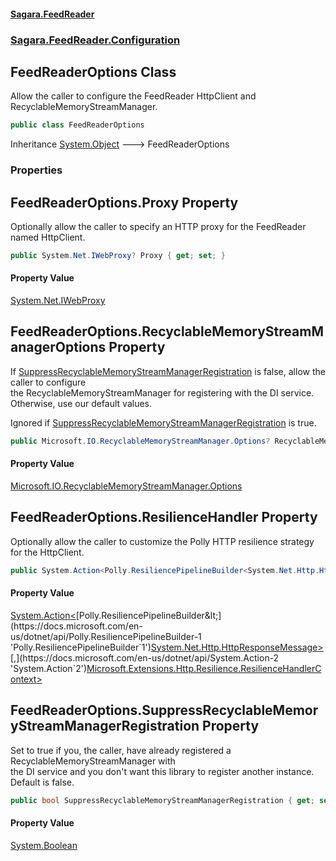 #### [Sagara.FeedReader](index.md 'index')
### [Sagara.FeedReader.Configuration](index.md#Sagara.FeedReader.Configuration 'Sagara.FeedReader.Configuration')

## FeedReaderOptions Class

Allow the caller to configure the FeedReader HttpClient and RecyclableMemoryStreamManager.

```csharp
public class FeedReaderOptions
```

Inheritance [System.Object](https://docs.microsoft.com/en-us/dotnet/api/System.Object 'System.Object') &#129106; FeedReaderOptions
### Properties

<a name='Sagara.FeedReader.Configuration.FeedReaderOptions.Proxy'></a>

## FeedReaderOptions.Proxy Property

Optionally allow the caller to specify an HTTP proxy for the FeedReader named HttpClient.

```csharp
public System.Net.IWebProxy? Proxy { get; set; }
```

#### Property Value
[System.Net.IWebProxy](https://docs.microsoft.com/en-us/dotnet/api/System.Net.IWebProxy 'System.Net.IWebProxy')

<a name='Sagara.FeedReader.Configuration.FeedReaderOptions.RecyclableMemoryStreamManagerOptions'></a>

## FeedReaderOptions.RecyclableMemoryStreamManagerOptions Property

  
If [SuppressRecyclableMemoryStreamManagerRegistration](Sagara.FeedReader.Configuration.FeedReaderOptions.md#Sagara.FeedReader.Configuration.FeedReaderOptions.SuppressRecyclableMemoryStreamManagerRegistration 'Sagara.FeedReader.Configuration.FeedReaderOptions.SuppressRecyclableMemoryStreamManagerRegistration') is false, allow the caller to configure  
            the RecyclableMemoryStreamManager for registering with the DI service. Otherwise, use our default values.  
  
Ignored if [SuppressRecyclableMemoryStreamManagerRegistration](Sagara.FeedReader.Configuration.FeedReaderOptions.md#Sagara.FeedReader.Configuration.FeedReaderOptions.SuppressRecyclableMemoryStreamManagerRegistration 'Sagara.FeedReader.Configuration.FeedReaderOptions.SuppressRecyclableMemoryStreamManagerRegistration') is true.

```csharp
public Microsoft.IO.RecyclableMemoryStreamManager.Options? RecyclableMemoryStreamManagerOptions { get; set; }
```

#### Property Value
[Microsoft.IO.RecyclableMemoryStreamManager.Options](https://docs.microsoft.com/en-us/dotnet/api/Microsoft.IO.RecyclableMemoryStreamManager.Options 'Microsoft.IO.RecyclableMemoryStreamManager.Options')

<a name='Sagara.FeedReader.Configuration.FeedReaderOptions.ResilienceHandler'></a>

## FeedReaderOptions.ResilienceHandler Property

Optionally allow the caller to customize the Polly HTTP resilience strategy for the HttpClient.

```csharp
public System.Action<Polly.ResiliencePipelineBuilder<System.Net.Http.HttpResponseMessage>,Microsoft.Extensions.Http.Resilience.ResilienceHandlerContext>? ResilienceHandler { get; set; }
```

#### Property Value
[System.Action&lt;](https://docs.microsoft.com/en-us/dotnet/api/System.Action-2 'System.Action`2')[Polly.ResiliencePipelineBuilder&lt;](https://docs.microsoft.com/en-us/dotnet/api/Polly.ResiliencePipelineBuilder-1 'Polly.ResiliencePipelineBuilder`1')[System.Net.Http.HttpResponseMessage](https://docs.microsoft.com/en-us/dotnet/api/System.Net.Http.HttpResponseMessage 'System.Net.Http.HttpResponseMessage')[&gt;](https://docs.microsoft.com/en-us/dotnet/api/Polly.ResiliencePipelineBuilder-1 'Polly.ResiliencePipelineBuilder`1')[,](https://docs.microsoft.com/en-us/dotnet/api/System.Action-2 'System.Action`2')[Microsoft.Extensions.Http.Resilience.ResilienceHandlerContext](https://docs.microsoft.com/en-us/dotnet/api/Microsoft.Extensions.Http.Resilience.ResilienceHandlerContext 'Microsoft.Extensions.Http.Resilience.ResilienceHandlerContext')[&gt;](https://docs.microsoft.com/en-us/dotnet/api/System.Action-2 'System.Action`2')

<a name='Sagara.FeedReader.Configuration.FeedReaderOptions.SuppressRecyclableMemoryStreamManagerRegistration'></a>

## FeedReaderOptions.SuppressRecyclableMemoryStreamManagerRegistration Property

Set to true if you, the caller, have already registered a RecyclableMemoryStreamManager with  
the DI service and you don't want this library to register another instance. Default is false.

```csharp
public bool SuppressRecyclableMemoryStreamManagerRegistration { get; set; }
```

#### Property Value
[System.Boolean](https://docs.microsoft.com/en-us/dotnet/api/System.Boolean 'System.Boolean')